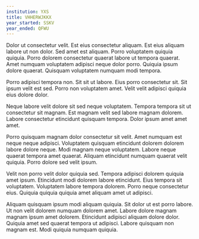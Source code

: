 ```yaml
---
institution: YXS
title: VHHERWJKKX
year_started: SSKV
year_ended: QFWU
---
```


Dolor ut consectetur velit. Est eius consectetur aliquam. Est eius aliquam labore ut non dolor. Sed amet est aliquam. Porro voluptatem quiquia quiquia. Porro dolorem consectetur quaerat labore ut tempora quaerat. Amet numquam voluptatem adipisci neque dolor porro. Quiquia ipsum dolore quaerat. Quisquam voluptatem numquam modi tempora.

Porro adipisci tempora non. Sit sit ut labore. Eius porro consectetur sit. Sit ipsum velit est sed. Porro non voluptatem amet. Velit velit adipisci quiquia eius dolore dolor.

Neque labore velit dolore sit sed neque voluptatem. Tempora tempora sit ut consectetur sit magnam. Est magnam velit sed labore magnam dolorem. Labore consectetur etincidunt quisquam tempora. Dolor ipsum amet amet amet.

Porro quisquam magnam dolor consectetur sit velit. Amet numquam est neque neque adipisci. Voluptatem quisquam etincidunt dolorem dolorem labore dolore neque. Modi magnam neque voluptatem. Labore neque quaerat tempora amet quaerat. Aliquam etincidunt numquam quaerat velit quiquia. Porro dolore sed velit ipsum.

Velit non porro velit dolor quiquia sed. Tempora adipisci dolorem quiquia amet ipsum. Etincidunt modi dolorem labore etincidunt. Eius tempora sit voluptatem. Voluptatem labore tempora dolorem. Porro neque consectetur eius. Quiquia quiquia quiquia amet aliquam amet ut adipisci.

Aliquam quisquam ipsum modi aliquam quiquia. Sit dolor ut est porro labore. Ut non velit dolorem numquam dolorem amet. Labore dolore magnam magnam ipsum amet dolorem. Etincidunt adipisci aliquam dolore dolor. Quiquia amet sed quaerat tempora ut adipisci. Labore quisquam non magnam est. Modi quiquia numquam quiquia.
    